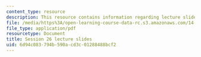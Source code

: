 ```yaml
---
content_type: resource
description: This resource contains information regarding lecture slide 26.
file: /media/https%3A/open-learning-course-data-rc.s3.amazonaws.com/14-581-international-economics-i-spring-2013/6d94c083794b590acd3c01288488bcf2_MIT14_581S13_Lecslides26.pdf
file_type: application/pdf
resourcetype: Document
title: Session 26 lecture slides
uid: 6d94c083-794b-590a-cd3c-01288488bcf2
---
```

